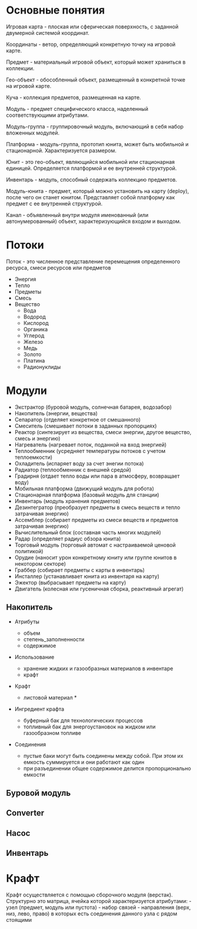 ﻿
# Основные понятия

Игровая карта - плоская или сферическая поверхность, с заданной двумерной системой координат.

Координаты - ветор, определяющий конкретную точку на игровой карте.

Предмет - материальный игровой объект, который может храниться в коллекции.

Гео-объект - обособленный объект, размещенный в конкретной точке на игровой карте.

Куча - коллекция предметов, размещенная на карте.

Модуль - предмет специфического класса, наделенный соответствующими атрибутами.

Модуль-группа - группировочный модуль, включающий в себя набор вложенных модулей.

Платформа - модуль-группа, прототип юнита, может быть мобильной и стационарной. Характеризуется размером.

Юнит - это гео-объект, являющийся мобильной или стационарная единицей. Определяется платформой и ее внутренней структурой.

Инвентарь - модуль, способный содержать коллекцию предметов.

Модуль-юнита - предмет, который можно установить на карту (deploy), после чего он станет юнитом. 
Представляет собой платформу как предмет с ее внутренней структурой.

Канал - объявленный внутри модуля именованный (или автонумерованный) объект, характеризующийся входом и выходом.

# Потоки

Поток - это численное представление перемещения определенного ресурса, смеси ресурсов или предметов

- Энергия
- Тепло
- Предметы
- Смесь
- Вещество
    - Вода
    - Водород
    - Кислород
    - Органика
    - Углерод
    - Железо
    - Медь
    - Золото
    - Платина
    - Радионуклиды


# Модули

- Экстрактор (буровой модуль, солнечная батарея, водозабор)
- Накопитель (энергии, вещества)
- Сепаратор (отделяет конкретное от смешанного)
- Смеситель (смешивает потоки в заданных пропорциях)
- Реактор (синтезирует из вещества, смеси энергии, другое вещество, смесь и энергию)
- Нагреватель (нагревает поток, поданной на вход энергией)
- Теплообменник (усредняет температуры потоков с учетом теплоемкости)
- Охладитель (испаряет воду за счет энегии потока)
- Радиатор (теплообменник с внешней средой)
- Градирня (отдает тепло воды или пара в атмосферу, возвращает воду)
- Мобильная платформа (движущий модуль для робота)
- Стационарная платформа (базовый модуль для станции)
- Инвентарь (модуль хранения предметов)
- Дезинтегратор (преобразует предметы в смесь веществ и тепло затрачивая энергию)
- Ассемблер (собирает предметы из смеси веществ и предметов затрачивая энергию)
- Вычислительный блок (составная часть многих модулей)
- Радар (определяет радиус обзора юнита)
- Торговый модуль (торговый автомат с настраиваемой ценовой политикой)
- Орудие (наносит урон конкретному юниту или группе юнитов в некотором секторе)
- Граббер (собирает предметы с карты в инвентарь)
- Инсталлер (устанавливает юнита из инвентаря на карту)
- Эжектор (выбрасывает предметы на карту)
- Двигатель (колесная или гусеничная сборка, реактивный агрегат)


## Накопитель

- Атрибуты
  	- объем
  	- степень_заполненности
  	- содержимое

- Использование
  	- хранение жидких и газообразных материалов в инвентаре
  	- крафт

- Крафт
  	- листовой материал *

- Ингредиент крафта
  	- буферный бак для технологических процессов
  	- топливный бак для энергоустановок на жидком или газообразном топливе

- Соединения
  	- пустые баки могут быть соединены между собой. При этом их емкость суммируется и они работают как один
  	- при разъединении общее содержимое делится пропорционально емкости


## Буровой модуль

## Converter

## Насос

## Инвентарь


# Крафт

Крафт осуществляется с помощью сборочного модуля (верстак).
Структурно это матрица, ячейка которой характеризуется атрибутами:
	- узел (предмет, модуль или пустота)
	- набор связей - направления (верх, низ, лево, право) в которых есть соединения данного узла с рядом стоящими

